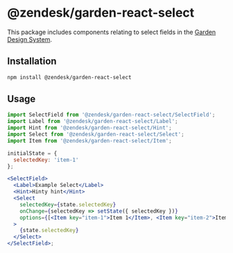 # @zendesk/garden-react-select

This package includes components relating to select fields in the
[Garden Design System](http://zendeskgarden.github.io/).

## Installation

```sh
npm install @zendesk/garden-react-select
```

## Usage

```jsx static
import SelectField from '@zendesk/garden-react-select/SelectField';
import Label from '@zendesk/garden-react-select/Label';
import Hint from '@zendesk/garden-react-select/Hint';
import Select from '@zendesk/garden-react-select/Select';
import Item from '@zendesk/garden-react-select/Item';

initialState = {
  selectedKey: 'item-1'
};

<SelectField>
  <Label>Example Select</Label>
  <Hint>Hinty hint</Hint>
  <Select
    selectedKey={state.selectedKey}
    onChange={selectedKey => setState({ selectedKey })}
    options={[<Item key="item-1">Item 1</Item>, <Item key="item-2">Item 2</Item>]}
  >
    {state.selectedKey}
  </Select>
</SelectField>;
```
